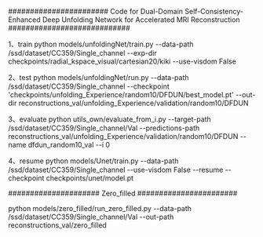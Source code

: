 ####################### Code for Dual-Domain Self-Consistency-Enhanced Deep Unfolding Network for Accelerated MRI Reconstruction ############################

1、train
python models/unfoldingNet/train.py --data-path /ssd/dataset/CC359/Single_channel  --exp-dir checkpoints/radial_kspace_visual/cartesian20/kiki  --use-visdom False

2、test
python models/unfoldingNet/run.py  --data-path /ssd/dataset/CC359/Single_channel --checkpoint 'checkpoints/unfolding_Experience/random10/DFDUN/best_model.pt'  --out-dir reconstructions_val/unfolding_Experience/validation/random10/DFDUN


3、evaluate
python utils_own/evaluate_from_i.py --target-path /ssd/dataset/CC359/Single_channel/Val --predictions-path reconstructions_val/unfolding_Experience/validation/random10/DFDUN --name dfdun_random10_val  --i 0
                                               

4、resume
python models/Unet/train.py --data-path /ssd/dataset/CC359/Single_channel  --use-visdom False  --resume  --checkpoint checkpoints/unet/model.pt


##################### Zero_filled #######################

python models/zero_filled/run_zero_filled.py --data-path /ssd/dataset/CC359/Single_channel/Val --out-path reconstructions_val/zero_filled

